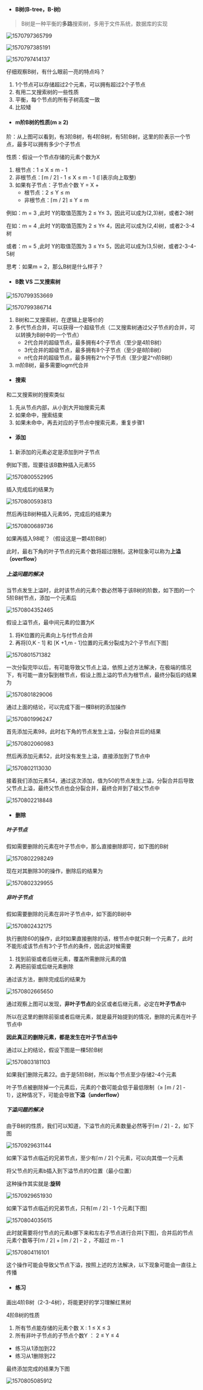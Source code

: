 - #### B树(B-tree，B-树)

> B树是一种平衡的**多路**搜索树，多用于文件系统，数据库的实现

![1570797365799](https://github.com/MSTGit/Algorithm/blob/master/BTreeNote/Resource/1570797365799.png)

![1570797385191](https://github.com/MSTGit/Algorithm/blob/master/BTreeNote/Resource/1570797385191.png)

![1570797414137](https://github.com/MSTGit/Algorithm/blob/master/BTreeNote/Resource/1570797414137.png)

仔细观察B树，有什么眼前一亮的特点吗？

1. 1个节点可以存储超过2个元素，可以拥有超过2个子节点
2. 有用二叉搜索树的一些性质
3. 平衡，每个节点的所有子树高度一致
4. 比较矮

- #### m阶B树的性质(m ≥ 2)

阶：从上图可以看到，有3阶B树，有4阶B树，有5阶B树，这里的阶表示一个节点，最多可以拥有多少个子节点

性质：假设一个节点存储的元素个数为X

1. 根节点：1 ≤ X ≤ m - 1
2. 非根节点：⌈m / 2⌉ - 1 ≤ X ≤ m - 1 (⌈⌉表示向上取整)
3. 如果有子节点：子节点个数 Y = X + 
   - 根节点：2 ≤ Y ≤ m
   - 非根节点：⌈m / 2⌉ ≤ Y ≤ m

例如：m = 3 ,此时 Y的取值范围为 2 ≤ Y≤ 3，因此可以成为(2,3)树，或者2-3树

在如：m = 4 ,此时 Y的取值范围为 2 ≤ Y≤ 4，因此可以成为(2,4)树，或者2-3-4树

或者：m = 5 ,此时 Y的取值范围为 3 ≤ Y≤ 5，因此可以成为(3,5)树，或者2-3-4-5树

思考：如果m = 2，那么B树是什么样子？

- #### B数 VS 二叉搜索树

![1570799353669](https://github.com/MSTGit/Algorithm/blob/master/BTreeNote/Resource/1570799353669.png)

![1570799386714](https://github.com/MSTGit/Algorithm/blob/master/BTreeNote/Resource/1570799386714.png)

1. B树和二叉搜索树，在逻辑上是等价的
2. 多代节点合并，可以获得一个超级节点（二叉搜索树通过父子节点的合并，可以转换为B树中的一个节点）
   - 2代合并的超级节点，最多拥有4个子节点（至少是4阶B树）
   - 3代合并的超级节点，最多拥有8个子节点（至少是8阶B树）
   - n代合并的超级节点，最多拥有2^n个子节点（至少是2^n阶B树）
3. m阶B树，最多需要logm代合并

- #### 搜索

和二叉搜索树的搜索类似

1. 先从节点内部，从小到大开始搜索元素
2. 如果命中，搜索结束
3. 如果未命中，再去对应的子节点中搜索元素，重复步骤1

- #### 添加

1. 新添加的元素必定是添加到叶子节点

例如下图，现要往该B数种插入元素55

![1570800552995](https://github.com/MSTGit/Algorithm/blob/master/BTreeNote/Resource/1570800552995.png)

插入完成后的结果为

![1570800593813](https://github.com/MSTGit/Algorithm/blob/master/BTreeNote/Resource/1570800593813.png)

然后再往B树种插入元素95，完成后的结果为

![1570800689736](https://github.com/MSTGit/Algorithm/blob/master/BTreeNote/Resource/1570800689736.png)

如果再插入98呢？（假设这是一颗4阶B树）

此时，最右下角的叶子节点的元素个数将超过限制，这种现象可以称为**上溢（overflow）**

##### 上溢问题的解决

当节点发生上溢时，此时该节点的元素个数必然等于该B树的阶数，如下图的一个5阶B树节点，添加一个元素后

![1570804352465](https://github.com/MSTGit/Algorithm/blob/master/BTreeNote/Resource/1570804352465.png)

假设上溢节点，最中间元素的位置为K

1. 将K位置的元素向上与付节点合并
2. 再将[0,K - 1] 和 [K +1,m - 1]位置的元素分裂成为2个子节点[下图]

![1570801571382](https://github.com/MSTGit/Algorithm/blob/master/BTreeNote/Resource/1570801571382.png)

一次分裂完毕以后，有可能导致父节点上溢，依照上述方法解决，在极端的情况下，有可能一直分裂到根节点，假设上图上溢的节点为根节点，最终分裂后的结果为

![1570801829006](https://github.com/MSTGit/Algorithm/blob/master/BTreeNote/Resource/1570801829006.png)

通过上面的结论，可以完成下面一棵B树的添加操作

![1570801996247](https://github.com/MSTGit/Algorithm/blob/master/BTreeNote/Resource/1570801996247.png)

首先添加元素98，此时右下角的节点发生上溢，分裂合并后的结果

![1570802060983](https://github.com/MSTGit/Algorithm/blob/master/BTreeNote/Resource/1570802060983.png)

然后再添加元素52，此时没有发生上溢，直接添加到了节点中

![1570802113030](https://github.com/MSTGit/Algorithm/blob/master/BTreeNote/Resource/1570802113030.png)

接着我们添加元素54，通过这次添加，值为50的节点发生上溢，分裂合并后导致父节点上溢，最终父节点也会分裂合并，最终合并到了祖父节点中

![1570802218848](https://github.com/MSTGit/Algorithm/blob/master/BTreeNote/Resource/1570802218848.png)

- #### 删除

##### 叶子节点

假如需要删除的元素在叶子节点中，那么直接删除即可，如下图的B树

![1570802298249](https://github.com/MSTGit/Algorithm/blob/master/BTreeNote/Resource/1570802298249.png)

现在对其删除30的操作，删除后的结果为

![1570802329955](https://github.com/MSTGit/Algorithm/blob/master/BTreeNote/Resource/1570802329955.png)

##### 非叶子节点

假如需要删除的元素在非叶子节点中，如下面的B树中

![1570802432175](https://github.com/MSTGit/Algorithm/blob/master/BTreeNote/Resource/1570802432175.png)

执行删除60的操作，此时如果直接删除的话，根节点中就只剩一个元素了，此时不能形成该节点有3个子节点的条件，因此这时候需要

1. 找到前驱或者后继元素，覆盖所需删除元素的值
2. 再把前驱或后继元素删除

通过该方法，删除完成后的结果为

![1570802665650](https://github.com/MSTGit/Algorithm/blob/master/BTreeNote/Resource/1570802665650.png)

通过观察上图可以发现，**非叶子节点**的全区或者后继元素，必定在**叶子节点**中

所以在这里的删除前驱或者后继元素，就是最开始提到的情况，删除的元素在叶子节点中

**因此真正的删除元素，都是发生在叶子节点当中**

通过以上的结论，假设下图是一棵5阶B树

![1570803181103](https://github.com/MSTGit/Algorithm/blob/master/BTreeNote/Resource/1570803181103.png)

如果我们删除元素22。由于是5阶B树，所以每个节点至少存储2-4个元素

叶子节点被删除掉一个元素后，元素的个数可能会低于最低限制（≥ ⌈m / 2⌉  - 1），这种情况下，可能会导致**下溢（underflow）**

##### 下溢问题的解决

由于B树的性质，我们可以知道，下溢节点的元素数量必然等于⌈m / 2⌉  - 2，如下图

![1570929631144](https://github.com/MSTGit/Algorithm/blob/master/BTreeNote/Resource/1570929631144.png)

如果下溢节点临近的兄弟节点，至少有⌈m / 2⌉ 个元素，可以向其借一个元素

将父节点的元素b插入到下溢节点的0位置（最小位置）

这种操作其实就是:**旋转**

![1570929651930](https://github.com/MSTGit/Algorithm/blob/master/BTreeNote/Resource/1570929651930.png)

如果下溢节点临近的兄弟节点，只有⌈m / 2⌉ - 1 个元素[下图]

![1570804035615](https://github.com/MSTGit/Algorithm/blob/master/BTreeNote/Resource/1570804035615.png)

此时就需要将付节点的元素b挪下来和左右子节点进行合并[下图]，合并后的节点元素个数等于⌈m / 2⌉ + ⌈m / 2⌉ - 2 ，不超过 m - 1

![1570804116101](https://github.com/MSTGit/Algorithm/blob/master/BTreeNote/Resource/1570804116101.png)

这个操作可能会导致父节点下溢，按照上述的方法解决，以下现象可能会一直往上传播

- #### 练习 

画出4阶B树（2-3-4树），将能更好的学习理解红黑树

4阶B树的性质

1. 所有节点能存储的元素个数 X : 1 ≤ X ≤ 3
2. 所有非叶子节点的子节点个数Y ： 2 ≤ Y ≤ 4

- 练习从1添加到22
- 练习从1删除到22

最终添加完成的结果为下图

![1570805085912](https://github.com/MSTGit/Algorithm/blob/master/BTreeNote/Resource/1570805085912.png)
